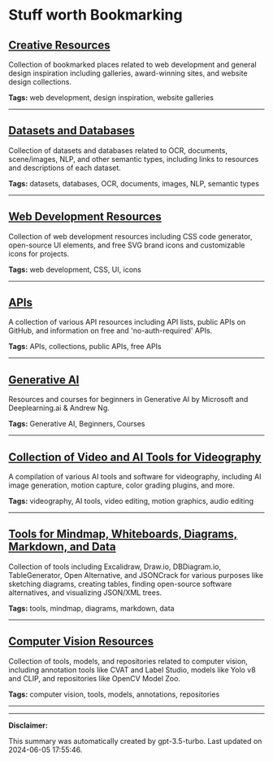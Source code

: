 # Stuff worth Bookmarking

## [Creative Resources](./creative.md)

Collection of bookmarked places related to web development and general design inspiration including galleries, award-winning sites, and website design collections.

**Tags:** web development, design inspiration, website galleries

---

## [Datasets and Databases](./data.md)

Collection of datasets and databases related to OCR, documents, scene/images, NLP, and other semantic types, including links to resources and descriptions of each dataset.

**Tags:** datasets, databases, OCR, documents, images, NLP, semantic types

---

## [Web Development Resources](./web-development.md)

Collection of web development resources including CSS code generator, open-source UI elements, and free SVG brand icons and customizable icons for projects.

**Tags:** web development, CSS, UI, icons

---

## [APIs](./api.md)

A collection of various API resources including API lists, public APIs on GitHub, and information on free and 'no-auth-required' APIs.

**Tags:** APIs, collections, public APIs, free APIs

---

## [Generative AI](./learning.md)

Resources and courses for beginners in Generative AI by Microsoft and Deeplearning.ai & Andrew Ng.

**Tags:** Generative AI, Beginners, Courses

---

## [Collection of Video and AI Tools for Videography](./videography.md)

A compilation of various AI tools and software for videography, including AI image generation, motion capture, color grading plugins, and more.

**Tags:** videography, AI tools, video editing, motion graphics, audio editing

---

## [Tools for Mindmap, Whiteboards, Diagrams, Markdown, and Data](./tools.md)

Collection of tools including Excalidraw, Draw.io, DBDiagram.io, TableGenerator, Open Alternative, and JSONCrack for various purposes like sketching diagrams, creating tables, finding open-source software alternatives, and visualizing JSON/XML trees.

**Tags:** tools, mindmap, diagrams, markdown, data

---

## [Computer Vision Resources](./computer-vision.md)

Collection of tools, models, and repositories related to computer vision, including annotation tools like CVAT and Label Studio, models like Yolo v8 and CLIP, and repositories like OpenCV Model Zoo.

**Tags:** computer vision, tools, models, annotations, repositories

---

---

**Disclaimer:**

This summary was automatically created by gpt-3.5-turbo. Last updated on 2024-06-05 17:55:46.
